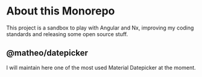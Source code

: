 # About this Monorepo

This project is a sandbox to play with Angular and Nx, improving my coding standards and releasing some open source stuff.

## @matheo/datepicker

I will maintain here one of the most used Material Datepicker at the moment.
